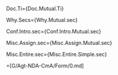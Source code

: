 Doc.Ti={Doc.Mutual.Ti}

Why.Secs={Why.Mutual.sec}

Conf.Intro.sec={Conf.Intro.Mutual.sec}

Misc.Assign.sec={Misc.Assign.Mutual.sec}

Misc.Entire.sec={Misc.Entire.Simple.sec}

=[G/Agt-NDA-CmA/Form/0.md]
